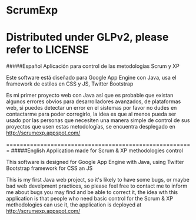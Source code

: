 ScrumExp
========

Distributed under GLPv2, please refer to LICENSE
===================================================

#####Español
Aplicación para control de las metodologías Scrum y XP

Este software está diseñado para Google App Engine con Java, usa el framework de estilos en CSS y JS, Twitter Bootstrap

Es mi primer proyecto web con Java así que es probable que existan algunos errores obvios para desarrolladores avanzados, de plataformas web, si puedes detectar un error en el sistemas por favor no dudes en contactarme para poder corregirlo, la idea es que al menos pueda ser usado por las personas que necesiten una manera simple de control de sus proyectos que usen estas metodologías, se encuentra desplegado en http://scrumexp.appspot.com/ 

=======================================================
#####English
Application made for Scrum & XP methodologies control

This software is designed for Google App Engine with Java, using Twitter Bootstrap framework for CSS an JS

This is my first Java web project, so it's likely to have some bugs, or maybe bad web develpment practices, so please feel free to contact me to inform me about bugs you may find and be able to correct it, the idea wth this application is that people who need basic control for the Scrum & XP methodologies can use it, the application is deployed at http://scrumexp.appspot.com/ 
